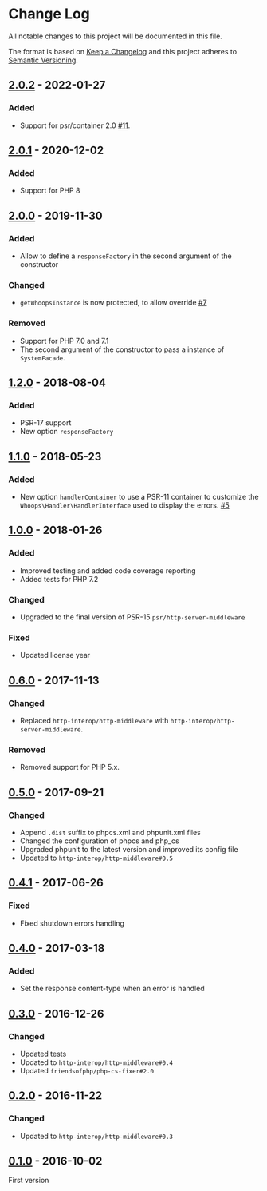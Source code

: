 # Change Log

All notable changes to this project will be documented in this file.

The format is based on [Keep a Changelog](http://keepachangelog.com/)
and this project adheres to [Semantic Versioning](http://semver.org/).

## [2.0.2] - 2022-01-27
### Added
- Support for psr/container 2.0 [#11].

## [2.0.1] - 2020-12-02
### Added
- Support for PHP 8

## [2.0.0] - 2019-11-30
### Added
- Allow to define a `responseFactory` in the second argument of the constructor

### Changed
- `getWhoopsInstance` is now protected, to allow override [#7]

### Removed
- Support for PHP 7.0 and 7.1
- The second argument of the constructor to pass a instance of `SystemFacade`.

## [1.2.0] - 2018-08-04
### Added
- PSR-17 support
- New option `responseFactory`

## [1.1.0] - 2018-05-23
### Added
- New option `handlerContainer` to use a PSR-11 container to customize the `Whoops\Handler\HandlerInterface` used to display the errors. [#5]

## [1.0.0] - 2018-01-26
### Added
- Improved testing and added code coverage reporting
- Added tests for PHP 7.2

### Changed
- Upgraded to the final version of PSR-15 `psr/http-server-middleware`

### Fixed
- Updated license year

## [0.6.0] - 2017-11-13
### Changed
- Replaced `http-interop/http-middleware` with  `http-interop/http-server-middleware`.

### Removed
- Removed support for PHP 5.x.

## [0.5.0] - 2017-09-21
### Changed
- Append `.dist` suffix to phpcs.xml and phpunit.xml files
- Changed the configuration of phpcs and php_cs
- Upgraded phpunit to the latest version and improved its config file
- Updated to `http-interop/http-middleware#0.5`

## [0.4.1] - 2017-06-26
### Fixed
- Fixed shutdown errors handling

## [0.4.0] - 2017-03-18
### Added
- Set the response content-type when an error is handled

## [0.3.0] - 2016-12-26
### Changed
- Updated tests
- Updated to `http-interop/http-middleware#0.4`
- Updated `friendsofphp/php-cs-fixer#2.0`

## [0.2.0] - 2016-11-22
### Changed
- Updated to `http-interop/http-middleware#0.3`

## [0.1.0] - 2016-10-02
First version

[#5]: https://github.com/middlewares/whoops/issues/5
[#7]: https://github.com/middlewares/whoops/issues/7
[#11]: https://github.com/middlewares/whoops/issues/11

[2.0.2]: https://github.com/middlewares/whoops/compare/v2.0.1...v2.0.2
[2.0.1]: https://github.com/middlewares/whoops/compare/v2.0.0...v2.0.1
[2.0.0]: https://github.com/middlewares/whoops/compare/v1.2.0...v2.0.0
[1.2.0]: https://github.com/middlewares/whoops/compare/v1.1.0...v1.2.0
[1.1.0]: https://github.com/middlewares/whoops/compare/v1.0.0...v1.1.0
[1.0.0]: https://github.com/middlewares/whoops/compare/v0.6.0...v1.0.0
[0.6.0]: https://github.com/middlewares/whoops/compare/v0.5.0...v0.6.0
[0.5.0]: https://github.com/middlewares/whoops/compare/v0.4.1...v0.5.0
[0.4.1]: https://github.com/middlewares/whoops/compare/v0.4.0...v0.4.1
[0.4.0]: https://github.com/middlewares/whoops/compare/v0.3.0...v0.4.0
[0.3.0]: https://github.com/middlewares/whoops/compare/v0.2.0...v0.3.0
[0.2.0]: https://github.com/middlewares/whoops/compare/v0.1.0...v0.2.0
[0.1.0]: https://github.com/middlewares/whoops/releases/tag/v0.1.0
